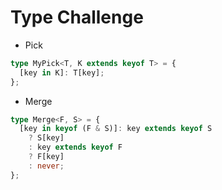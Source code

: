 # Type Challenge

- Pick

```ts
type MyPick<T, K extends keyof T> = {
  [key in K]: T[key];
};
```

- Merge

```ts
type Merge<F, S> = {
  [key in keyof (F & S)]: key extends keyof S
    ? S[key]
    : key extends keyof F
    ? F[key]
    : never;
};
```
